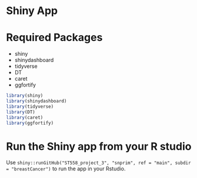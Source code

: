 Shiny App
================

# Required Packages

  - shiny
  - shinydashboard
  - tidyverse
  - DT
  - caret
  - ggfortify

<!-- end list -->

``` r
library(shiny)
library(shinydashboard)
library(tidyverse)
library(DT)
library(caret)
library(ggfortify)
```

# Run the Shiny app from your R studio

Use `shiny::runGitHub("ST558_project_3", "snprim", ref = "main", subdir
= "breastCancer")` to run the app in your Rstudio.
